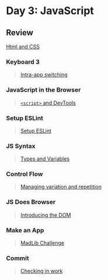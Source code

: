Day 3: JavaScript
===

## Review

[Html and CSS](../2-tuesday)

### Keyboard 3

> [Intra-app switching](keyboard.md)

### JavaScript in the Browser

> [`<script>` and DevTools](script.md)

### Setup ESLint

> [Setup ESLint](eslint.md)

### JS Syntax

> [Types and Variables](types-vars.md)

### Control Flow

> [Managing variation and repetition](control-flow.md)

### JS Does Browser

> [Introducing the DOM](dom.md)

### Make an App

> [MadLib Challenge](madlib-challenge.md)

### Commit

> [Checking in work](../commit.md)
